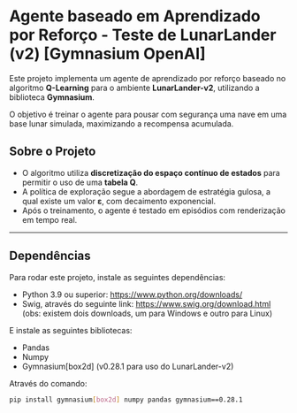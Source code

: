 # Agente baseado em Aprendizado por Reforço - Teste de LunarLander (v2) [Gymnasium OpenAI]

Este projeto implementa um agente de aprendizado por reforço baseado no algoritmo **Q-Learning** para o ambiente **LunarLander-v2**, utilizando a biblioteca **Gymnasium**.

O objetivo é treinar o agente para pousar com segurança uma nave em uma base lunar simulada, maximizando a recompensa acumulada.

## Sobre o Projeto

- O algoritmo utiliza **discretização do espaço contínuo de estados** para permitir o uso de uma **tabela Q**.
- A política de exploração segue a abordagem de estratégia gulosa, a qual existe um valor **ε**, com decaimento exponencial.
- Após o treinamento, o agente é testado em episódios com renderização em tempo real.

---

## Dependências

Para rodar este projeto, instale as seguintes dependências:

- Python 3.9 ou superior: https://www.python.org/downloads/
- Swig, através do seguinte link: https://www.swig.org/download.html (obs: existem dois downloads, um para Windows e outro para Linux)

E instale as seguintes bibliotecas:
- Pandas
- Numpy
- Gymnasium[box2d] (v0.28.1 para uso do LunarLander-v2)

Através do comando:
```bash
pip install gymnasium[box2d] numpy pandas gymnasium==0.28.1
```
